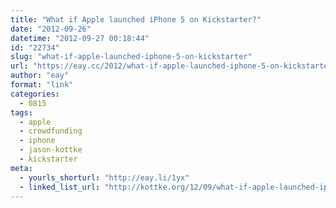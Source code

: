```yaml
---
title: "What if Apple launched iPhone 5 on Kickstarter?"
date: "2012-09-26"
datetime: "2012-09-27 00:18:44"
id: "22734"
slug: "what-if-apple-launched-iphone-5-on-kickstarter"
url: "https://eay.cc/2012/what-if-apple-launched-iphone-5-on-kickstarter/"
author: "eay"
format: "link"
categories:
  - 0815
tags:
  - apple
  - crowdfunding
  - iphone
  - jason-kottke
  - kickstarter
meta:
  - yourls_shorturl: "http://eay.li/1yx"
  - linked_list_url: "http://kottke.org/12/09/what-if-apple-launched-iphone-5-on-kickstarter"
---
```



